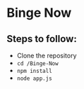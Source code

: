 # Binge Now
Steps to follow:
---
- Clone the repository
- `cd /Binge-Now`  
- `npm install`
- `node app.js`
